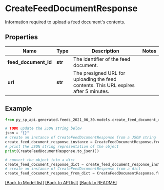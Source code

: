 # CreateFeedDocumentResponse

Information required to upload a feed document's contents.

## Properties

Name | Type | Description | Notes
------------ | ------------- | ------------- | -------------
**feed_document_id** | **str** | The identifier of the feed document. | 
**url** | **str** | The presigned URL for uploading the feed contents. This URL expires after 5 minutes. | 

## Example

```python
from py_sp_api.generated.feeds_2021_06_30.models.create_feed_document_response import CreateFeedDocumentResponse

# TODO update the JSON string below
json = "{}"
# create an instance of CreateFeedDocumentResponse from a JSON string
create_feed_document_response_instance = CreateFeedDocumentResponse.from_json(json)
# print the JSON string representation of the object
print(CreateFeedDocumentResponse.to_json())

# convert the object into a dict
create_feed_document_response_dict = create_feed_document_response_instance.to_dict()
# create an instance of CreateFeedDocumentResponse from a dict
create_feed_document_response_from_dict = CreateFeedDocumentResponse.from_dict(create_feed_document_response_dict)
```
[[Back to Model list]](../README.md#documentation-for-models) [[Back to API list]](../README.md#documentation-for-api-endpoints) [[Back to README]](../README.md)


